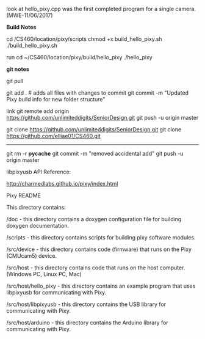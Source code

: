 look at hello_pixy.cpp was the first completed program for a single camera.  (MWE-11/06/2017)

**Build Notes**

cd /CS460/location/pixy/scripts
chmod +x build_hello_pixy.sh
./build_hello_pixy.sh

run
cd ~/CS460/location/pixy/build/hello_pixy 
./hello_pixy


**git notes**

git pull


git add . # adds all files with changes to commit
git commit -m "Updated Pixy build info for new folder structure"

link
git remote add origin https://github.com/unlimiteddigits/SeniorDesign.git
git push -u origin master

git clone https://github.com/unlimiteddigits/SeniorDesign.git
git clone https://github.com/elliae01/CS460.git

-----------------------------
git rm -r  __pycache__
git commit -m "removed accidental add"
git push -u origin master





libpixyusb API Reference:

http://charmedlabs.github.io/pixy/index.html

Pixy README

This directory contains:


/doc - this directory contains a doxygen configuration file for building doxygen documentation.

/scripts - this directory contains scripts for building pixy software modules.

/src/device - this directory contains code (firmware) that runs on the Pixy
(CMUcam5) device.

/src/host - this directory contains code that runs on the host computer.
(Windows PC, Linux PC, Mac)

/src/host/hello_pixy - this directory contains an example program that uses libpixyusb for communicating with Pixy.

/src/host/libpixyusb - this directory contains the USB library for communicating with Pixy.

/src/host/arduino - this directory contains the Arduino library for communicating with Pixy.


